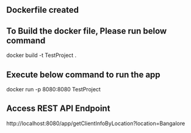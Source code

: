 
## Dockerfile created

## To Build the docker file, Please run below command
   docker build -t TestProject .

## Execute below command to run the app
   docker run -p 8080:8080 TestProject
   
## Access REST API Endpoint
   http://localhost:8080/app/getClientInfoByLocation?location=Bangalore